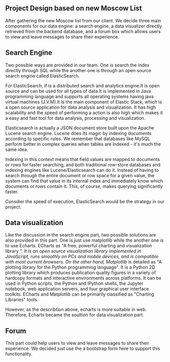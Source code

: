## Project Design based on new Moscow List

After gathering the new Moscow list from our client. We decide three main components for our data engine: a search engine, a data visualizer directly retrieved from the backend database, and a forum box which allows users to view and leave messages to share their experience.

## Search Engine

Two possible ways are provided in our team. One is search the index directly through SQL while the another one is through an open source search engine called ElasticSearch. 

For ElasticSearch, if is a distributed search and analytics engine.It is open source and can be used for all types of data.It is implemented in Java programming language and supports all operating systems having java virtual machines (J.V.M).It is the main component of Elastic Stack, which is a open source application for data analysis and visualization. It has high scalability and the speed of performing a action is also high which makes it a easy and fast tool for data analysis, processing and visualization.

Elasticsearch is actually a JSON document store built upon the Apache Lucene search engine. Lucene does its magic by indexing documents according to specific rules. We remember that databases like MySQL perform better in complex queries when tables are indexed - it's much the same idea.

Indexing in this context means that field values are mapped to documents or rows for faster searching, and both traditional row-store databases and indexing engines like Lucene/Elasticsearch can do it. Instead of having to search through the entire document or row space for a given value, the system can find that value in its internal index and immediately know which documents or rows contain it. This, of course, makes querying significantly faster.

Consdier the speed of execution, ElasticSearch would be the strategy in our project.

## Data visualization

Like the discussion in the search engine part, two possible solutions are also provided in this part. One is just use matplotlib while the another one is to use Echarts. 
ECharts as "A free, powerful charting and visualization library *". It is an open source visualization library implemented in JavaScript, runs smoothly on PCs and mobile devices, and is compatible with most current browsers. On the other hand, *Matplotlib** is detailed as "A plotting library for the Python programming language". It is a Python 2D plotting library which produces publication quality figures in a variety of hardcopy formats and interactive environments across platforms. It can be used in Python scripts, the Python and IPython shells, the Jupyter notebook, web application servers, and four graphical user interface toolkits. ECharts and Matplotlib can be primarily classified as "Charting Libraries" tools.

However, as the describtion above, echarts is more suitable in web. Therefore, Echarts became the soultion for data visualization part.

## Forum 

This part could help users to view and leave messages to share their experience. We decided just use the a bootstrap form here to support this functionality.

